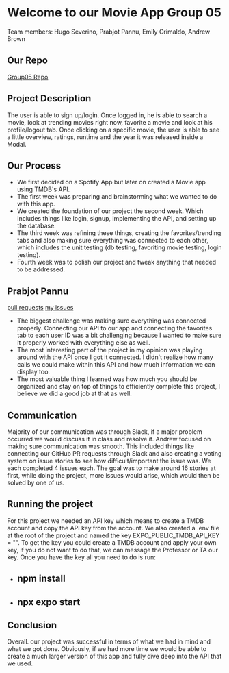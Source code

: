 # Welcome to our Movie App Group 05

Team members: Hugo Severino, Prabjot Pannu, Emily Grimaldo, Andrew Brown

## Our Repo
[Group05 Repo](https://github.com/Brown-Doge/Spotify-Content-App--Group5-p01)


## Project Description
The user is able to sign up/login. Once logged in, he is able to search a movie, look at trending movies right now, favorite a movie and look at his profile/logout tab. Once clicking on a specific movie, the user is able to see a little overview, ratings, runtime and the year it was released inside a Modal.

## Our Process
- We first decided on a Spotify App but later on created a Movie app using TMDB's API. 
- The first week was preparing and brainstorming what we wanted to do with this app. 
- We created the foundation of our project the second week. Which includes things like login, signup, implementing the API, and setting up the database. 
- The third week was refining these things, creating the favorites/trending tabs and also making sure everything was connected to each other, which includes the unit testing (db testing, favoriting movie testing, login testing). 
- Fourth week was to polish our project and tweak anything that needed to be addressed.


## Prabjot Pannu
[pull requests](https://github.com/Brown-Doge/Spotify-Content-App--Group5-p01/issues?q=state%3Aclosed%20is%3Apr%20author%3A%40me)
[my issues](https://github.com/Brown-Doge/Spotify-Content-App--Group5-p01/issues?q=state%3Aclosed%20is%3Aissue%20author%3A%40me%20assignee%3AItsPJ08)

- The biggest challenge was making sure everything was connected properly. Connecting our API to our app and connecting the favorites tab to each user ID was a bit challenging because I wanted to make sure it properly worked with everything else as well.
- The most interesting part of the project in my opinion was playing around with the API once I got it connected. I didn't realize how many calls we could make within this API and how much information we can display too. 
- The most valuable thing I learned was how much you should be organized and stay on top of things to efficiently complete this project, I believe we did a good job at that as well.

## Communication
Majority of our communication was through Slack, if a major problem occurred we would discuss it in class and resolve it. Andrew focused on making sure communication was smooth. This included things like connecting our GitHub PR requests through Slack and also creating a voting system on issue stories to see how difficult/important the issue was. We each completed 4 issues each. The goal was to make around 16 stories at first, while doing the project, more issues would arise, which would then be solved by one of us.

## Running the project
For this project we needed an API key which means to create a TMDB account and copy the API key from the account. We also created a .env file at the root of the project and named the key EXPO_PUBLIC_TMDB_API_KEY = "". To get the key you could create a TMDB account and apply your own key, if you do not want to do that, we can message the Professor or TA our key. Once you have the key all you need to do is run:

- ## npm install
- ## npx expo start

## Conclusion
Overall. our project was successful in terms of what we had in mind and what we got done. Obviously, if we had more time we would be able to create a much larger version of this app and fully dive deep into the API that we used. 
